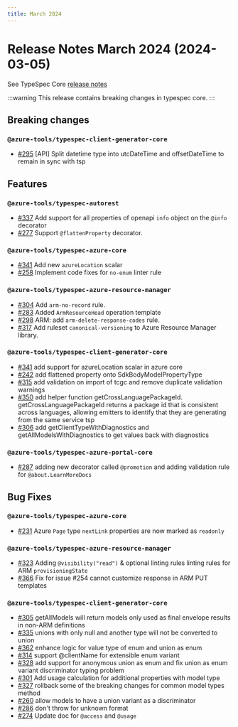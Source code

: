 ```yaml
---
title: March 2024
---
```


# Release Notes March 2024 (2024-03-05)

See TypeSpec Core [release notes](https://typespec.io/docs/release-notes/release-2024-03-05)

:::warning
This release contains breaking changes in typespec core.
:::

## Breaking changes

### `@azure-tools/typespec-client-generator-core`

- [#295](https://github.com/Azure/typespec-azure/pull/295) [API] Split datetime type into utcDateTime and offsetDateTime to remain in sync with tsp

## Features

### `@azure-tools/typespec-autorest`

- [#337](https://github.com/Azure/typespec-azure/pull/337) Add support for all properties of openapi `info` object on the `@info` decorator
- [#277](https://github.com/Azure/typespec-azure/pull/277) Support `@flattenProperty` decorator.

### `@azure-tools/typespec-azure-core`

- [#341](https://github.com/Azure/typespec-azure/pull/341) Add new `azureLocation` scalar
- [#258](https://github.com/Azure/typespec-azure/pull/258) Implement code fixes for `no-enum` linter rule

### `@azure-tools/typespec-azure-resource-manager`

- [#304](https://github.com/Azure/typespec-azure/pull/304) Add `arm-no-record` rule.
- [#283](https://github.com/Azure/typespec-azure/pull/283) Added `ArmResourceHead` operation template
- [#298](https://github.com/Azure/typespec-azure/pull/298) ARM: add `arm-delete-response-codes` rule.
- [#317](https://github.com/Azure/typespec-azure/pull/317) Add ruleset `canonical-versioning` to Azure Resource Manager library.

### `@azure-tools/typespec-client-generator-core`

- [#341](https://github.com/Azure/typespec-azure/pull/341) add support for azureLocation scalar in azure core
- [#242](https://github.com/Azure/typespec-azure/pull/242) add flattened property onto SdkBodyModelPropertyType
- [#315](https://github.com/Azure/typespec-azure/pull/315) add validation on import of tcgc and remove duplicate validation warnings
- [#350](https://github.com/Azure/typespec-azure/pull/350) add helper function getCrossLanguagePackageId. getCrossLanguagePackageId returns a package id that is consistent across languages, allowing emitters to identify that they are generating from the same service tsp
- [#306](https://github.com/Azure/typespec-azure/pull/306) add getClientTypeWithDiagnostics and getAllModelsWithDiagnostics to get values back with diagnostics

### `@azure-tools/typespec-azure-portal-core`

- [#287](https://github.com/Azure/typespec-azure/pull/287) adding new decorator called `@promotion` and adding validation rule for `@about.LearnMoreDocs`

## Bug Fixes

### `@azure-tools/typespec-azure-core`

- [#231](https://github.com/Azure/typespec-azure/pull/231) Azure `Page` type `nextLink` properties are now marked as `readonly`

### `@azure-tools/typespec-azure-resource-manager`

- [#323](https://github.com/Azure/typespec-azure/pull/323) Adding `@visibility("read")` & optional linting rules linting rules for ARM `provisioningState`
- [#366](https://github.com/Azure/typespec-azure/pull/366) Fix for issue #254 cannot customize response in ARM PUT templates

### `@azure-tools/typespec-client-generator-core`

- [#305](https://github.com/Azure/typespec-azure/pull/305) getAllModels will return models only used as final envelope results in non-ARM definitions
- [#335](https://github.com/Azure/typespec-azure/pull/335) unions with only null and another type will not be converted to union
- [#362](https://github.com/Azure/typespec-azure/pull/362) enhance logic for value type of enum and union as enum
- [#314](https://github.com/Azure/typespec-azure/pull/314) support @clientName for extensible enum variant
- [#328](https://github.com/Azure/typespec-azure/pull/328) add support for anonymous union as enum and fix union as enum variant discriminator typing problem
- [#301](https://github.com/Azure/typespec-azure/pull/301) Add usage calculation for additional properties with model type
- [#327](https://github.com/Azure/typespec-azure/pull/327) rollback some of the breaking changes for common model types method
- [#260](https://github.com/Azure/typespec-azure/pull/260) allow models to have a union variant as a discriminator
- [#286](https://github.com/Azure/typespec-azure/pull/286) don't throw for unknown format
- [#274](https://github.com/Azure/typespec-azure/pull/274) Update doc for `@access` and `@usage`
